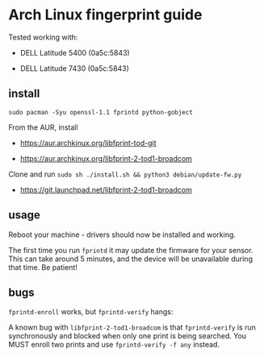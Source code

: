 # Arch Linux fingerprint guide

Tested working with:

- DELL Latitude 5400 (0a5c:5843)

- DELL Latitude 7430 (0a5c:5843)

## install

`sudo pacman -Syu openssl-1.1 fprintd python-gobject`

From the AUR, install

- https://aur.archkinux.org/libfprint-tod-git

- https://aur.archkinux.org/libfprint-2-tod1-broadcom


Clone and run `sudo sh ./install.sh && python3 debian/update-fw.py`

- https://git.launchpad.net/libfprint-2-tod1-broadcom

## usage

Reboot your machine - drivers should now be installed and working.

The first time you run `fprintd` it may update the firmware for your sensor. This can take around 5 minutes, and the device will be unavailable during that time. Be patient!



## bugs

`fprintd-enroll` works, but `fprintd-verify` hangs:

A known bug with `libfprint-2-tod1-broadcom` is that `fprintd-verify` is run synchronously and blocked when only one print is being searched. You MUST enroll two prints and use `fprintd-verify -f any` instead.
